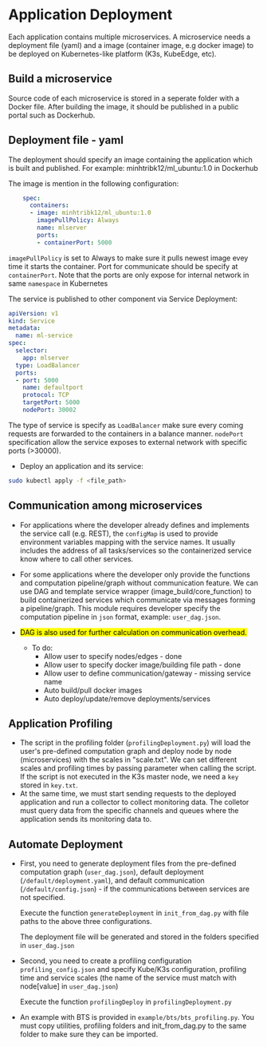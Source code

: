 # Application Deployment
Each application contains multiple microservices.
A microservice needs a deployment file (yaml) and a image (container image, e.g docker image) to be deployed on Kubernetes-like platform (K3s, KubeEdge, etc).

## Build a microservice
Source code of each microservice is stored in a seperate folder with a Docker file. 
After building the image, it should be published in a public portal such as Dockerhub.
## Deployment file - yaml
The deployment should specify an image containing the application which is built and published. For example: minhtribk12/ml_ubuntu:1.0 in Dockerhub

The image is mention in the following configuration:
```yaml
    spec:
      containers:
      - image: minhtribk12/ml_ubuntu:1.0
        imagePullPolicy: Always
        name: mlserver
        ports:
        - containerPort: 5000
```

`imagePullPolicy` is set to Always to make sure it pulls newest image evey time it starts the container. Port for communicate should be specify at `containerPort`. Note that the ports are only expose for internal network in same `namespace` in Kubernetes

The service is published to other component via Service Deployment:
```yaml
apiVersion: v1
kind: Service
metadata:
  name: ml-service
spec:
  selector:
    app: mlserver
  type: LoadBalancer
  ports:
  - port: 5000
    name: defaultport
    protocol: TCP
    targetPort: 5000
    nodePort: 30002
```

The type of service is specify as `LoadBalancer` make sure every coming requests are forwarded to the containers in a balance manner. `nodePort` specification allow the service exposes to external network with specific ports (>30000).

- Deploy an application and its service:
```bash
sudo kubectl apply -f <file_path>
```

## Communication among microservices
- For applications where the developer already defines and implements the service call (e.g. REST), the `configMap` is used to provide environment variables mapping with the service names. It usually includes the address of all tasks/services so the containerized service know where to call other services.
- For some applications where the developer only provide the functions and computation pipeline/graph without communication feature. We can use DAG and template service wrapper (image_build/core_function) to build containerized services which communicate via messages forming a pipeline/graph.
This module requires developer specify the computation pipeline in `json` format, example: `user_dag.json`. 

- <mark>DAG is also used for further calculation on communication overhead<mark>.
  - To do: 
    - Allow user to specify nodes/edges - done
    - Allow user to specify docker image/building file path - done
    - Allow user to define communication/gateway - missing service name
    - Auto build/pull docker images 
    - Auto deploy/update/remove deployments/services

## Application Profiling
- The script in the profiling folder (`profilingDeployment.py`) will load the user's pre-defined computation graph and deploy node by node (microservices) with the scales in "scale.txt". We can set different scales and profiling times by passing parameter when calling the script.
If the script is not executed in the K3s master node, we need a `key` stored in `key.txt`.
- At the same time, we must start sending requests to the deployed application and run a collector to collect monitoring data. The colletor must query data from the specific channels and queues where the application sends its monitoring data to.


## Automate Deployment
- First, you need to generate deployment files from the pre-defined computation graph (`user_dag.json`), default deployment (`/default/deployment.yaml`), and default communication (`/default/config.json`) - if the communications between services are not specified.

  Execute the function `generateDeployment` in `init_from_dag.py` with file paths to the above three configurations.

  The deployment file will be generated and stored in the folders specified in `user_dag.json`
- Second, you need to create a profiling configuration `profiling_config.json` and specify Kube/K3s configuration, profiling time and service scales (the name of the service must match with node[value] in `user_dag.json`)

  Execute the function `profilingDeploy` in `profilingDeployment.py`

- An example with BTS is provided in `example/bts/bts_profiling.py`. You must copy utilities, profiling folders and init_from_dag.py to the same folder to make sure they can be imported.
